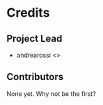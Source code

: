 # Credits

## Project Lead

* andrearossi <<Your email>>

## Contributors

None yet. Why not be the first?
